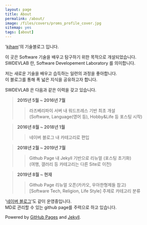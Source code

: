 ```yaml
---
layout: page
title: About
permalink: /about/
image: /files/covers/proms_profile_cover.jpg
sitemap: yes
tags: [about]
---
```


'[kjham](https://kjham.github.io/authors/kjham.ham/)'의 기술블로그 입니다.  

이 곳은 Software 기술을 배우고 탐구하기 위한 목적으로 개설되었습니다.  
SWDEVLAB 란, Software Developement Laboratory 를 의미합니다.  

저는 새로운 기술을 배우고 습득하는 일련의 과정을 좋아합니다.  
이 블로그를 통해 폭 넓은 지식을 공유하고자 합니다.  

SWDEVLAB 은 다음과 같은 이력을 갖고 있습니다.  
>**2015년 5월 ~ 2016년 7월**  
>> 라즈베리파이 서버 내 워드프레스 기반 최초 개설  
>> (Software, Language(영어 등), Hobby&Life 등 포스팅 시작)  

>**2016년 8월 ~ 2018년 1월**  
>> 네이버 블로그 내 카테고리로 편입  

>**2018년 2월 ~ 2019년 7월**  
>> Github Page 내 Jekyll 기반으로 리뉴얼 (포스팅 초기화)  
>> (여행, 갤러리 등 카테고리는 다른 Site로 이전)  

>**2019년 8월 ~ 현재**  
>> Github Page 리뉴얼 오픈(카카오, 우아한형제들 참고)  
>> [Software Tech, Religion, Life Style] 주제로 카테고리 분류  

'[네이버 블로그](http://h_proms.blog.me)'도 같이 운영중입니다.  
MD로 관리할 수 있는 github page를 주력으로 하고 있습니다.  

Powered by [GitHub Pages](https://pages.github.com) and [Jekyll](https://jekyllrb.com).
